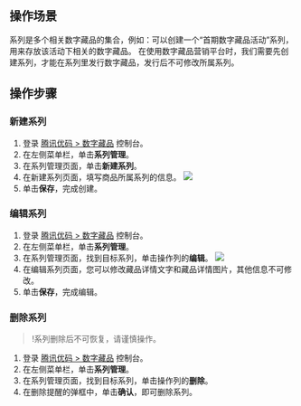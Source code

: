 ## 操作场景
系列是多个相关数字藏品的集合，例如：可以创建一个“首期数字藏品活动”系列，用来存放该活动下相关的数字藏品。
在使用数字藏品营销平台时，我们需要先创建系列，才能在系列里发行数字藏品，发行后不可修改所属系列。


## 操作步骤
### 新建系列
1. 登录 [腾讯优码 > 数字藏品](https://admin.uma.qq.com/nft/management/list) 控制台。
2. 在左侧菜单栏，单击**系列管理**。
3. 在系列管理页面，单击**新建系列**。
4. 在新建系列页面，填写商品所属系列的信息。
![](https://qcloudimg.tencent-cloud.cn/raw/a035be5f10b1beba73ef7efa118ded84.png)
5. 单击**保存**，完成创建。

### 编辑系列
1. 登录 [腾讯优码 > 数字藏品](https://admin.uma.qq.com/nft/management/list) 控制台。
2. 在左侧菜单栏，单击**系列管理**。
3. 在系列管理页面，找到目标系列，单击操作列的**编辑**。
![](https://qcloudimg.tencent-cloud.cn/raw/84e3e2a5af71cd7c6f2957ed0c4a51c5.png)
4. 在编辑系列页面，您可以修改藏品详情文字和藏品详情图片，其他信息不可修改。
5. 单击**保存**，完成编辑。


### 删除系列
>!系列删除后不可恢复，请谨慎操作。
>
1. 登录 [腾讯优码 > 数字藏品](https://admin.uma.qq.com/nft/management/list) 控制台。
2. 在左侧菜单栏，单击**系列管理**。
3. 在系列管理页面，找到目标系列，单击操作列的**删除**。
4. 在删除提醒的弹框中，单击**确认**，即可删除系列。
